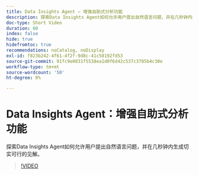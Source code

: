 ```yaml
---
title: Data Insights Agent — 增强自助式分析功能
description: 探索Data Insights Agent如何允许用户提出自然语言问题，并在几秒钟内生成切实可行的见解。
doc-type: Short Video
duration: 60
index: false
hide: true
hidefromtoc: true
recommendations: noCatalog, noDisplay
exl-id: f823b242-4f61-4f2f-9d8c-41c58192fd53
source-git-commit: 91fc9e0831f5538ea1d0f6d42c537c3705b4c30e
workflow-type: tm+mt
source-wordcount: '50'
ht-degree: 0%

---
```


# Data Insights Agent：增强自助式分析功能

探索Data Insights Agent如何允许用户提出自然语言问题，并在几秒钟内生成切实可行的见解。

<!-- 62_S106_3442453_59_data-insights-agent-empowering-selfservice-analytics -->
>[!VIDEO](https://video.tv.adobe.com/v/3458304/?learn=on&enablevpops=true)
